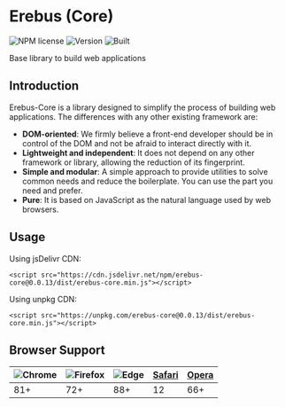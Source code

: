 # Erebus (Core)

![NPM license](https://img.shields.io/npm/l/erebus-core)
![Version](https://img.shields.io/npm/v/erebus-core)
![Built](https://img.shields.io/azure-devops/build/codelightful/1c0235be-a17f-4f8b-b312-1edcb7b0fc73/1)

Base library to build web applications

## Introduction
Erebus-Core is a library designed to simplify the process of building web applications.  The differences with any other existing framework are:
- **DOM-oriented**:  We firmly believe a front-end developer should be in control of the DOM and not be afraid to interact directly with it.
- **Lightweight and independent**: It does not depend on any other framework or library, allowing the reduction of its fingerprint.
- **Simple and modular**: A simple approach to provide utilities to solve common needs and reduce the boilerplate.  You can use the part you need and prefer.
- **Pure**: It is based on JavaScript as the natural language used by web browsers.

## Usage
Using jsDelivr CDN:

`<script src="https://cdn.jsdelivr.net/npm/erebus-core@0.0.13/dist/erebus-core.min.js"></script>`

Using unpkg CDN:

`<script src="https://unpkg.com/erebus-core@0.0.13/dist/erebus-core.min.js"></script>`

## Browser Support
![Chrome](https://cdnjs.cloudflare.com/ajax/libs/browser-logos/73.0.0/chrome/chrome_32x32.png) | ![Firefox](https://cdnjs.cloudflare.com/ajax/libs/browser-logos/73.0.0/firefox/firefox_32x32.png) | ![Edge](https://cdnjs.cloudflare.com/ajax/libs/browser-logos/73.0.0/edge/edge_32x32.png) | [Safari](https://cdnjs.cloudflare.com/ajax/libs/browser-logos/73.0.0/safari/safari_32x32.png) | [Opera](https://cdnjs.cloudflare.com/ajax/libs/browser-logos/73.0.0/opera/opera_32x32.png) |
----- | ----- | ----- | ----- | ----- |
 81+ | 72+ | 88+ | 12  | 66+ |